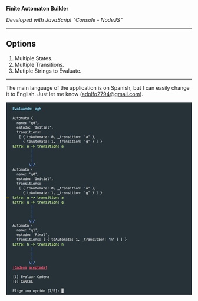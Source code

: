 **Finite Automaton Builder**

*Developed with JavaScript "Console - NodeJS"*

---

## Options

1. Multiple States.
2. Multiple Transitions.
3. Mutiple Strings to Evaluate.
---

The main language of the application is on Spanish, but I can easily change it to English. Just let me know (adolfo2794@gmail.com).

![Scheme](/images/example.png)